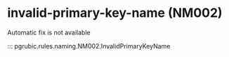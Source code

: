 # invalid-primary-key-name (NM002)

Automatic fix is not available

::: pgrubic.rules.naming.NM002.InvalidPrimaryKeyName

